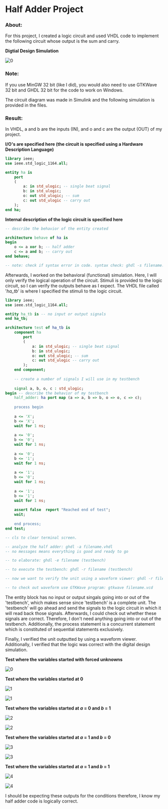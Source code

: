 # Half Adder Project

### About:

For this project, I created a logic circuit and used VHDL code to implement the following circuit whose output is the sum and carry.

**Digtial Design Simulation**

![0](https://user-images.githubusercontent.com/89553126/136720282-64545bd5-8a01-4e51-92d9-9ad6a60663e6.PNG)

### Note:
If you use MinGW 32 bit (like I did), you would also need to use GTKWave 32 bit and GHDL 32 bit for the code to work on Windows. 

The circuit diagram was made in Simulink and the following simulation is provided in the files.

### Result:

In VHDL, a and b are the inputs (IN), and o and c are the output (OUT) of my project.  

**I/O's are specified here (the circuit is specified using a Hardware Description Language)**

```VHDL
library ieee;
use ieee.std_logic_1164.all;

entity ha is 
	port 
	(
		a: in std_ulogic; -- single beat signal
		b: in std_ulogic;
		o: out std_ulogic; -- sum 
		c: out std_ulogic -- carry out
	);
end ha;
```

**Internal description of the logic circuit is specified here**

```VHDL
-- describe the behavior of the entity created

architecture behave of ha is 
begin
	o <= a xor b; -- half adder
	c <= a and b; -- carry out
end behave;

-- note: check if syntax error in code. syntax check: ghdl -s filename.vhdl
```

Afterwards, I worked on the behavioral (functional) simulation. Here, I will only verify the logical operation of the circuit. Stimuli is provided to the logic circuit, so I can verify the outputs behave as I expect. The VHDL file called '*ha_tb*' is where I specified the stimuli to the logic circuit.

```VHDL
library ieee;
use ieee.std_logic_1164.all;

entity ha_tb is -- no input or output signals
end ha_tb;

architecture test of ha_tb is
	component ha 
		port 
		(
			a: in std_ulogic; -- single beat signal
			b: in std_ulogic;
			o: out std_ulogic; -- sum 
			c: out std_ulogic -- carry out
		);
	end component;
	
	-- create a number of signals I will use in my testbench
	
	signal a, b, o, c : std_ulogic;
begin -- describe the behavior of my testbench
	half_adder: ha port map (a => a, b => b, o => o, c => c);
	
	process begin
	
	a <= 'X';
	b <= 'X';
	wait for 1 ns;
	
	a <= '0';
	b <= '0';
	wait for 1 ns;
	
	a <= '0';
	b <= '1';
	wait for 1 ns;
	
	a <= '1';
	b <= '0';
	wait for 1 ns;
	
	a <= '1';
	b <= '1';
	wait for 1 ns;
	
	assert false  report "Reached end of test";
	wait;
	
	end process;
end test;

-- cls to clear terminal screen. 

-- analyze the half adder: ghdl -a filename.vhdl
-- no messages means everything is good and ready to go

-- to elaborate: ghdl -e filename (testbench)

-- to execute the testbench: ghdl -r filename (testbench)

-- now we want to verify the unit using a waveform viewer: ghdl -r filename (testbench) --vcd=filename.vcd

-- to check out waveform use GTKWave program: gtkwave filename.vcd
```

The entity block has no input or output singals going into or out of the 'testbench', which makes sense since 'testbench' is a complete unit. The 'testbench' will go ahead and send the signals to the logic circuit in which it will read back those signals. Afterwards, I could check out whether these signals are correct. Therefore, I don't need anything going into or out of the testbench. Additionally, the process statement is a concurrent statement which is constituted of sequential statements exclusively.

Finally, I verified the unit outputted by using a waveform viewer. Additionally, I verified that the logic was correct with the digital design simulation.

**Test where the variables started with forced unknowns**

![0](https://user-images.githubusercontent.com/89553126/136716713-9a4b099c-b1db-4485-95f8-7093f68bfaea.PNG)

**Test where the variables started at 0**

![1](https://user-images.githubusercontent.com/89553126/136716714-3cd6131b-36d9-4e3d-9847-868f1597bd40.PNG)

![1](https://user-images.githubusercontent.com/89553126/136720365-83850361-0f62-4152-ab39-8a8c79747942.PNG)

**Test where the variables started at *a* = 0 and *b* = 1**

![2](https://user-images.githubusercontent.com/89553126/136716716-8e8b0e60-3517-4d14-bfea-a43b0c669565.PNG)

![2](https://user-images.githubusercontent.com/89553126/136720377-5b149233-d8b3-4828-8998-43a1c0389f48.PNG)

**Test where the variables started at *a* = 1 and *b* = 0**

![3](https://user-images.githubusercontent.com/89553126/136716718-9e2f2e1e-73aa-496c-b7cf-5f4da912e051.PNG)

![3](https://user-images.githubusercontent.com/89553126/136720380-dabd5df5-c3e9-4644-bf09-5175cdb53a22.PNG)

**Test where the variables started at *a* = 1 and *b* = 1**

![4](https://user-images.githubusercontent.com/89553126/136716719-2ea3dd1f-6f07-483d-bf26-dab53e9f42a9.PNG)

![4](https://user-images.githubusercontent.com/89553126/136720385-55985df6-2f6b-461c-a49b-c8cbe9c06697.PNG)

I should be expecting these outputs for the conditions therefore, I know my half adder code is logically correct.
